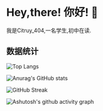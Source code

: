 # Hey,there! 你好! :wave:

我是Citruy_404,一名学生,初中在读.

## 数据统计
![Top Langs](https://github-readme-stats.vercel.app/api/top-langs/?username=zzyh1145&theme=dark&locale=cn)

![Anurag's GitHub stats](https://github-readme-stats.vercel.app/api?username=zzyh1145&show_icons=true&theme=tokyonight&locale=cn) 

![GitHub Streak](https://streak-stats.demolab.com/?user=zzyh1145&theme=github-dark)

![Ashutosh's github activity graph](https://github-readme-activity-graph.vercel.app/graph?username=zzyh1145&theme=react-dark)
